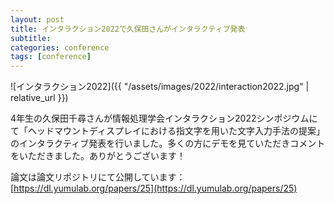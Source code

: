 ```yaml
---
layout: post
title: インタラクション2022で久保田さんがインタラクティブ発表
subtitle: 
categories: conference
tags: [conference]
---
```

![インタラクション2022]({{ "/assets/images/2022/interaction2022.jpg" | relative_url }})

4年生の久保田千尋さんが情報処理学会インタラクション2022シンポジウムにて「ヘッドマウントディスプレイにおける指文字を用いた文字入力手法の提案」のインタラクティブ発表を行いました。多くの方にデモを見ていただきコメントをいただきました。ありがとうございます！ 

論文は論文リポジトリにて公開しています：[https://dl.yumulab.org/papers/25](https://dl.yumulab.org/papers/25)